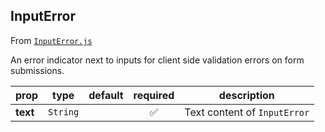 
## InputError

From [`InputError.js`](InputError.js)

An error indicator next to inputs for client side validation errors on form submissions.

prop | type | default | required | description
---- | :----: | :-------: | :--------: | -----------
**text** | `String` |  | :white_check_mark: | Text content of `InputError`



